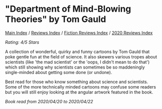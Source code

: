 # "Department of Mind-Blowing Theories" by Tom Gauld

[Main Index](../../../README.md) / [Reviews Index](../../README.md) / [Fiction Reviews Index](../README.md) / [2020 Reviews Index](README.md)

*Rating: 4/5 Stars*

A collection of wonderful, quirky and funny cartoons by Tom Gauld that poke gentle fun at the field of science. It also skewers various tropes about scientists (like 'the mad scientist' or the 'oops, I didn't mean to do that') which still showing why scientists can sometimes be so maddeningly single-minded about getting some done (or undone).

Best read for those who know something about science and scientists. Some of the more technically minded cartoons may confuse some readers but you will still enjoy looking at the angular artwork featured in the book.

*Book read from 2020/04/20 to 2020/04/22*
